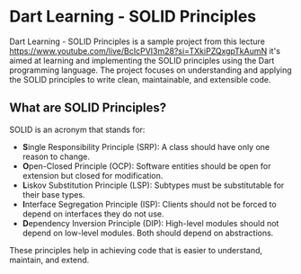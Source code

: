 # Dart Learning - SOLID Principles

Dart Learning - SOLID Principles is a sample project from this lecture https://www.youtube.com/live/BcIcPVI3m28?si=TXkiPZQxgpTkAumN 
it's aimed at learning and implementing the SOLID principles using the Dart programming language. The project focuses on understanding and applying the SOLID principles to write clean, maintainable, and extensible code.

## What are SOLID Principles?

SOLID is an acronym that stands for:

- **S**ingle Responsibility Principle (SRP): A class should have only one reason to change.
- **O**pen-Closed Principle (OCP): Software entities should be open for extension but closed for modification.
- **L**iskov Substitution Principle (LSP): Subtypes must be substitutable for their base types.
- **I**nterface Segregation Principle (ISP): Clients should not be forced to depend on interfaces they do not use.
- **D**ependency Inversion Principle (DIP): High-level modules should not depend on low-level modules. Both should depend on abstractions.

These principles help in achieving code that is easier to understand, maintain, and extend.

